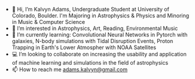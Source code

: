 - 👋 Hi, I’m Kalvyn Adams, Undergraduate Student at University of Colorado, Boulder. I'm Majoring in Astrophysics & Physics and Minoring in Music & Computer Science
- 👀 I’m interested in Astrophysics, Art, Reading, Environmental Music
- 🌱 I’m currently learning: Convolutional Neural Networks in Pytorch with galaxies, N-body simulations with Tidal Disruption Events, Proton Trapping in Earth's Lower Atmospher with NOAA Satellites
- 💻 I’m looking to collaborate on increasing the usability and application of machine learning and simulations in the field of astrophysics
- 📫 How to reach me adams.kalvyn@gmail.com

<!---
IStoleTheCookieJar/IStoleTheCookieJar is a ✨ special ✨ repository because its `README.md` (this file) appears on your GitHub profile.
You can click the Preview link to take a look at your changes.
--->
